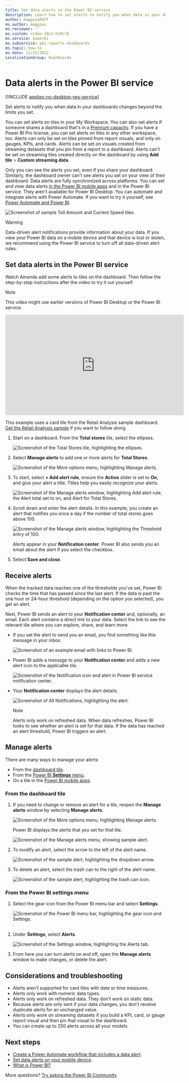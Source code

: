 ```yaml
---
title: Set data alerts in the Power BI service
description: Learn how to set alerts to notify you when data in your dashboards changes beyond the limits you set in Microsoft Power BI service.
author: maggiesMSFT
ms.author: maggies
ms.reviewer: ''
ms.custom: video-JbL2-HJ8clE
ms.service: powerbi
ms.subservice: pbi-reports-dashboards
ms.topic: how-to
ms.date: 11/21/2022
LocalizationGroup: Dashboards
---
```


# Data alerts in the Power BI service

[!INCLUDE [applies-no-desktop-yes-service](../includes/applies-no-desktop-yes-service.md)]

Set alerts to notify you when data in your dashboards changes beyond the limits you set.

You can set alerts on tiles in your My Workspace. You can also set alerts if someone shares a dashboard that's in a [Premium capacity](../enterprise/service-premium-what-is.md). If you have a Power BI Pro license, you can set alerts on tiles in any other workspace, too. Alerts can only be set on tiles pinned from report visuals, and only on gauges, KPIs, and cards. Alerts can be set on visuals created from streaming datasets that you pin from a report to a dashboard. Alerts can't be set on streaming tiles created directly on the dashboard by using **Add tile** > **Custom streaming data**.

Only you can see the alerts you set, even if you share your dashboard. Similarly, the dashboard owner can't see alerts you set on your view of their dashboard. Data alerts are fully synchronized across platforms. You can set and view data alerts [in the Power BI mobile apps](../consumer/mobile/mobile-set-data-alerts-in-the-mobile-apps.md) and in the Power BI service. They aren't available for Power BI Desktop. You can automate and integrate alerts with Power Automate. If you want to try it yourself, see [Power Automate and Power BI](../collaborate-share/service-flow-integration.md).

![Screenshot of sample Toll Amount and Current Speed tiles.](media/service-set-data-alerts/powerbi-alert-types-new.png)

> [!WARNING]
> Data-driven alert notifications provide information about your data. If you view your Power BI data on a mobile device and that device is lost or stolen, we recommend using the Power BI service to turn off all data-driven alert rules.

## Set data alerts in the Power BI service

Watch Amanda add some alerts to tiles on the dashboard. Then follow the step-by-step instructions after the video to try it out yourself.

> [!NOTE]  
> This video might use earlier versions of Power BI Desktop or the Power BI service.

<iframe width="560" height="315" src="https://www.youtube.com/embed/JbL2-HJ8clE" frameborder="0" allowfullscreen></iframe>

This example uses a card tile from the Retail Analysis sample dashboard. [Get the Retail Analysis sample](sample-retail-analysis.md#get-the-built-in-sample-in-the-power-bi-service) if you want to follow along.

1. Start on a dashboard. From the **Total stores** tile, select the ellipses.

   ![Screenshot of the Total Stores tile, highlighting the ellipses.](media/service-set-data-alerts/powerbi-card.png)

1. Select **Manage alerts** to add one or more alerts for **Total Stores**.

   ![Screenshot of the More options menu, highlighting Manage alerts.](media/service-set-data-alerts/manage-alerts.png)

1. To start, select **+ Add alert rule**, ensure the **Active** slider is set to **On**, and give your alert a title. Titles help you easily recognize your alerts.

   ![Screenshot of the Manage alerts window, highlighting Add alert rule, the Alert total set to on, and Alert for Total Stores.](media/service-set-data-alerts/powerbi-alert-title.png)

1. Scroll down and enter the alert details.  In this example, you create an alert that notifies you once a day if the number of total stores goes above 100.

   ![Screenshot of the Manage alerts window, highlighting the Threshold entry of 100.](media/service-set-data-alerts/power-bi-set-alert-details.png)

    Alerts appear in your **Notification center**. Power BI also sends you an email about the alert if you select the checkbox.

1. Select **Save and close**.

## Receive alerts

When the tracked data reaches one of the thresholds you've set, Power BI checks the time that has passed since the last alert. If the data is past the one hour or 24-hour threshold (depending on the option you selected), you get an alert.

Next, Power BI sends an alert to your **Notification center** and, optionally, an email. Each alert contains a direct link to your data. Select the link to see the relevant tile where you can explore, share, and learn more.  

* If you set the alert to send you an email, you find something like this message in your inbox.

   ![Screenshot of an example email with links to Power BI.](media/service-set-data-alerts/powerbi-alerts-email.png)

* Power BI adds a message to your **Notification center** and adds a new alert icon to the applicable tile.

   ![Screenshot of the Notification icon and alert in Power BI service notification center.](media/service-set-data-alerts/powerbi-alert-notifications.png)

* Your **Notification center** displays the alert details.

   ![Screenshot of All Notifications, highlighting the alert.](media/service-set-data-alerts/powerbi-alert-notification.png)

   > [!NOTE]
   > Alerts only work on refreshed data. When data refreshes, Power BI looks to see whether an alert is set for that data. If the data has reached an alert threshold, Power BI triggers an alert.

## Manage alerts

There are many ways to manage your alerts:

* From the [dashboard tile](#from-the-dashboard-tile).
* From the [Power BI **Settings** menu](#from-the-power-bi-settings-menu).
* On a tile in the [Power BI mobile apps](../consumer/mobile/mobile-set-data-alerts-in-the-mobile-apps.md).

### From the dashboard tile

1. If you need to change or remove an alert for a tile, reopen the **Manage alerts** window by selecting **Manage alerts**.

   ![Screenshot of the More options menu, highlighting Manage alerts.](media/service-set-data-alerts/manage-alerts.png)

    Power BI displays the alerts that you set for that tile.

    ![Screenshot of the Manage alerts menu, showing sample alert.](media/service-set-data-alerts/powerbi-see-alerts.png)

1. To modify an alert, select the arrow to the left of the alert name.

    ![Screenshot of the sample alert, highlighting the dropdown arrow.](media/service-set-data-alerts/powerbi-see-alerts-arrow.png)

1. To delete an alert, select the trash can to the right of the alert name.

      ![Screenshot of the sample alert, highlighting the trash can icon.](media/service-set-data-alerts/powerbi-see-alerts-delete.png)

### From the Power BI settings menu

1. Select the gear icon from the Power BI menu bar and select **Settings**.

    ![Screenshot of the Power BI menu bar, highlighting the gear icon and Settings.](media/service-set-data-alerts/powerbi-gear-icon.png).

1. Under **Settings**, select **Alerts**.

    ![Screenshot of the Settings window, highlighting the Alerts tab.](media/service-set-data-alerts/powerbi-alert-settings.png)

1. From here you can turn alerts on and off, open the **Manage alerts** window to make changes, or delete the alert.

## Considerations and troubleshooting

* Alerts aren't supported for card tiles with date or time measures.
* Alerts only work with numeric data types.
* Alerts only work on refreshed data. They don't work on static data.
* Because alerts are only sent if your data changes, you don't receive duplicate alerts for an unchanged value.
* Alerts only work on streaming datasets if you build a KPI, card, or gauge report visual and then pin that visual to the dashboard.
* You can create up to 250 alerts across all your models.

## Next steps

* [Create a Power Automate workflow that includes a data alert](../collaborate-share/service-flow-integration.md).
* [Set data alerts on your mobile device](../consumer/mobile/mobile-set-data-alerts-in-the-mobile-apps.md).
* [What is Power BI?](../fundamentals/power-bi-overview.md)

More questions? [Try asking the Power BI Community](https://community.powerbi.com/)
